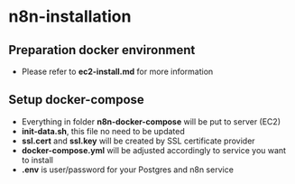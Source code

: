 # n8n-installation


## Preparation docker environment
- Please refer to **ec2-install.md** for more information

## Setup docker-compose
- Everything in folder **n8n-docker-compose** will be put to server (EC2)
- **init-data.sh**, this file no need to be updated
- **ssl.cert** and **ssl.key** will be created by SSL certificate provider
- **docker-compose.yml** will be adjusted accordingly to service you want to install
- **.env** is user/password for your Postgres and n8n service